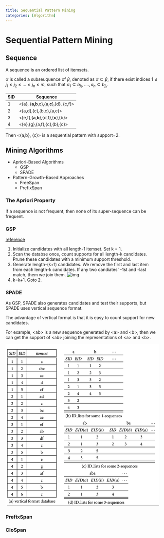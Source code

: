 ```yaml
---
title: Sequential Pattern Mining
categories: [Algorithm]
---
```




# Sequential Pattern Mining

## Sequence

A sequence is an ordered list of itemsets.

$\alpha$ is called a subseuquence of $\beta$, denoted as $\alpha \subseteq \beta$, if there exist indices $1\le j_1 \le j_2 \le ... \le j_n\le m$, such that $\alpha_1 \subseteq b_{j_1}, ...., a_n\subseteq b_{j_n}$.

| SID  | Sequence                                |
| ---- | --------------------------------------- |
| 1    | <{a}, {**a,b**,c},{a,**c**},{d}, {c,f}> |
| 2    | <{a,d},{c},{b,c},{a,e}>                 |
| 3    | <{e,f},{**a,b**},{d,f},{**c**},{b}>     |
| 4    | <{e},{g},{a,f},{c},{b},{c}>             |

Then <{a,b}, {c}> is a sequential pattern with support=2.

## Mining Algorithms

-   Apriori-Based Algorithms
    -   GSP
    -   SPADE
-   Pattern-Growth-Based Approaches
    -   FreeSpan
    -   PrefixSpan

### The Apriori Property

If a sequence is not frequent, then none of its super-sequence can be frequent.

### GSP

[reference](http://simpledatamining.blogspot.com/2015/03/generalized-sequential-pattern-gsp.html)

1.  Initialize candidates with all length-1 itemset. Set k = 1.
2.  Scan the databse once, count supports for all length-k candidates. Prune these candidates with a minimum support threshold.
3.  Generate length-(k+1) candidates.
    We remove the first and last item from each length-k candidates.
    If any two candiates' -1st and -last match, them we join them.
    ![img](https://2.bp.blogspot.com/-80RevE18pCs/VP9bXlOsaZI/AAAAAAAAB8k/FQzfTMyZW-g/s1600/3-Seq%2BGeneration%2BTable.jpg)
4.  k=k+1. Goto 2.



### SPADE

As GSP, SPADE also generates candidates and test their supports, but SPADE uses vertical sequence format.

The advantage of vertical format is that it is easy to count support for new candidates.

For example, \<ab\> is a new sequence generated by \<a\> and \<b\>, then we can get the support of \<ab\> joining the representations of \<a\> and \<b\>.

![image-20190718161458438](../sequential_pattern_mining/image-20190718161458438.png)

### PrefixSpan

### CloSpan

